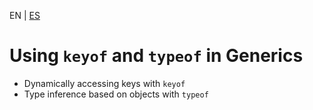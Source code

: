 <!-- MULTILANGUAJE MENU START -->
EN | [ES](https://lckpig.gitbook.io/es-practical-dev-handbook/typescript/generic-types/keyof-typeof-generics)
<!-- MULTILANGUAJE MENU END -->

# Using `keyof` and `typeof` in Generics

- Dynamically accessing keys with `keyof`
- Type inference based on objects with `typeof`
 